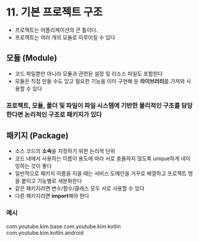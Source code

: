 # 11. 기본 프로젝트 구조
- 프로젝트는 어플리케이션의 큰 틀이다.
- 프로젝트는 여러 개의 모듈로 이루어질 수 있다

## 모듈 (Module)
- 코드 파일뿐만 아니라 모듈과 관련된 설정 및 리소스 파일도 포함한다
- 모듈은 직접 만들 수도 있고 필요한 기능을 이미 구현해 둔 **라이브러리**를 가져와 사용할 수 있다

### 프로젝트, 모듈, 폴더 및 파일이 파일 시스템에 기반한 물리적인 구조를 담당한다면 논리적인 구조로 패키지가 있다

## 패키지 (Package)
- 소스 코드의 **소속**을 지정하기 위한 논리적 단위
- 코드 내에서 사용하는 이름이 용도에 따라 서로 충돌하지 않도록 unique하게 네이밍하는 것이 좋다
- 일반적으로 패키지 이름을 지을 때는 서비스 도메인을 거꾸로 배열하고 프로젝트 명을 붙이고 기능별로 세분화한다
- 같은 패키지라면 변수/함수/클래스 모두 서로 사용할 수 있다
- 다른 패키지라면 **import**해야 한다

### 예시
com.youtube.kim.base
com.youtube.kim.kotlin
com.youtube.kim.kotlin.android

